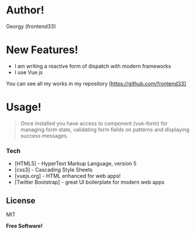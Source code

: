 


# Author!
Georgy (frontend33) 



# New Features!

  - I am writing a reactive form of dispatch with modern frameworks
  - I use Vue js

You can see all my works in my repository  [https://github.com/frontend33]

# Usage!
> Once installed you have access to component (vue-form) for managing form state, 
> validating form fields on  patterns and displaying success messages.


### Tech
* [HTML5] - HyperText Markup Language, version 5
* [css3] - Cascading Style Sheets
* [vuejs.org] - HTML enhanced for web apps!
* [Twitter Bootstrap] - great UI boilerplate for modern web apps


License
----
MIT

**Free Software!**
